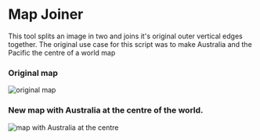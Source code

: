 # Map Joiner

This tool splits an image in two and joins it's original outer vertical edges together.
The original use case for this script was to make Australia and the Pacific the centre of a world map

### Original map

![original map](https://github.com/technoid99/map-joiner/blob/main/map1.jpg?raw=true)

### New map with Australia at the centre of the world.

![map with Australia at the centre](https://github.com/technoid99/map-joiner/blob/main/map2.jpg?raw=true)
